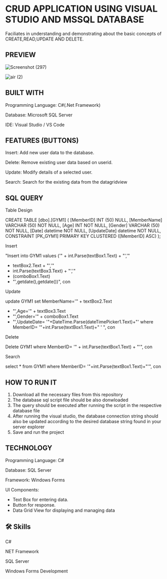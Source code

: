 
# CRUD APPLICATION USING VISUAL STUDIO AND MSSQL DATABASE

Faciliates in understanding and demonstrating about the basic concepts of CREATE,READ,UPDATE AND DELETE.

## PREVIEW

![Screenshot (297)](https://github.com/user-attachments/assets/9f760baa-3fdb-4ef7-867d-68beae1c053d)

![air (2)](https://github.com/user-attachments/assets/96ccab96-6c12-4120-8edd-692fcbe9437d)




## BUILT WITH

Programming Language: C#(.Net Framework)

Database: Microsoft SQL Server

IDE: Visual Studio / VS Code


## FEATURES (BUTTONS)

Insert: Add new user data to the database.

Delete: Remove existing user data based on userid.

Update: Modify details of a selected user.

Search: Search for the existing data from the datagridview 

## SQL QUERY

Table Design

CREATE TABLE [dbo].[GYM1] (
    [MemberID]     INT (50) NULL,
    [MemberName] VARCHAR (50) NOT NULL,
    [Age]   INT NOT NULL,
    [Gender]   VARCHAR (50) NOT NULL,
    [Date]   datetime  NOT NULL,
    [UpdateDate]   datetime  NOT NULL,
    CONSTRAINT [PK_GYM1] PRIMARY KEY CLUSTERED ([MemberID] ASC)
);


Insert

"Insert into GYM1 values
 ('" + int.Parse(textBox1.Text) + "','" 
 + textBox2.Text + "','" 
 + int.Parse(textBox3.Text) + "','" 
 + (comboBox1.Text) 
 + "',getdate(),getdate())", con



Update

update GYM1 set MemberName='" + textBox2.Text 
+ "',Age='" + textBox3.Text 
+ "',Gender='" + comboBox1.Text 
+ "',UpdateDate= '"+DateTime.Parse(dateTimePicker1.Text)+"'
 where MemberID= '"+int.Parse(textBox1.Text)+" ' ", con


Delete

Delete GYM1 where MemberID= '" + int.Parse(textBox1.Text) + "'", con


Search

select * from GYM1 where MemberID= '"+int.Parse(textBox1.Text)+"'", con


## HOW TO RUN IT

1. Download all the necessary files from this repository
2. The database sql script file should be also donwloaded
3. The query should be executed after running the script in the respective database file
4. After running the visual studio, the database connection string should also be updated according to the desired database string found in your server explorer
5. Save and run the project

## TECHNOLOGY

Programming Language: C#

Database: SQL Server

Framework: Windows Forms

UI Components:

- Text Box for entering data.
- Button for response.
- Data Grid View for displaying and managing data

## 🛠 Skills

C#

NET Framework

SQL Server

Windows Forms Development

